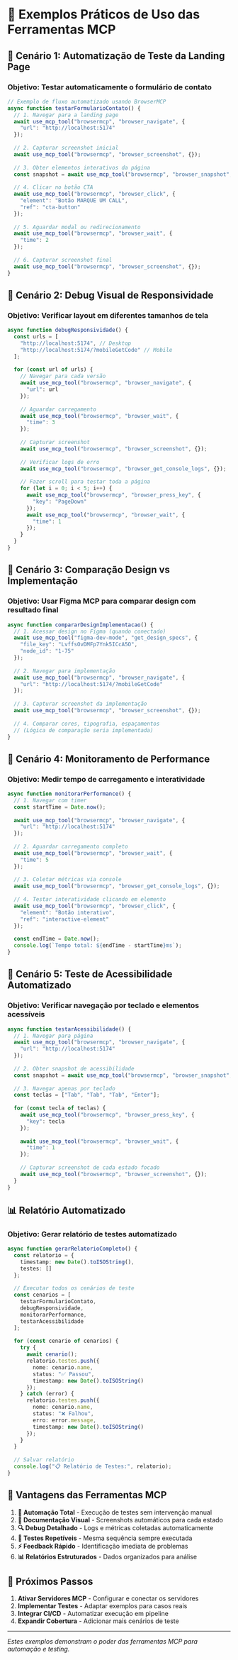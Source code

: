 # 🔧 Exemplos Práticos de Uso das Ferramentas MCP

## 🌟 Cenário 1: Automatização de Teste da Landing Page

### Objetivo: Testar automaticamente o formulário de contato

```typescript
// Exemplo de fluxo automatizado usando BrowserMCP
async function testarFormularioContato() {
  // 1. Navegar para a landing page
  await use_mcp_tool("browsermcp", "browser_navigate", {
    "url": "http://localhost:5174"
  });
  
  // 2. Capturar screenshot inicial
  await use_mcp_tool("browsermcp", "browser_screenshot", {});
  
  // 3. Obter elementos interativos da página
  const snapshot = await use_mcp_tool("browsermcp", "browser_snapshot", {});
  
  // 4. Clicar no botão CTA
  await use_mcp_tool("browsermcp", "browser_click", {
    "element": "Botão MARQUE UM CALL",
    "ref": "cta-button"
  });
  
  // 5. Aguardar modal ou redirecionamento
  await use_mcp_tool("browsermcp", "browser_wait", {
    "time": 2
  });
  
  // 6. Capturar screenshot final
  await use_mcp_tool("browsermcp", "browser_screenshot", {});
}
```

## 🌟 Cenário 2: Debug Visual de Responsividade

### Objetivo: Verificar layout em diferentes tamanhos de tela

```typescript
async function debugResponsividade() {
  const urls = [
    "http://localhost:5174", // Desktop
    "http://localhost:5174/?mobileGetCode" // Mobile
  ];
  
  for (const url of urls) {
    // Navegar para cada versão
    await use_mcp_tool("browsermcp", "browser_navigate", {
      "url": url
    });
    
    // Aguardar carregamento
    await use_mcp_tool("browsermcp", "browser_wait", {
      "time": 3
    });
    
    // Capturar screenshot
    await use_mcp_tool("browsermcp", "browser_screenshot", {});
    
    // Verificar logs de erro
    await use_mcp_tool("browsermcp", "browser_get_console_logs", {});
    
    // Fazer scroll para testar toda a página
    for (let i = 0; i < 5; i++) {
      await use_mcp_tool("browsermcp", "browser_press_key", {
        "key": "PageDown"
      });
      await use_mcp_tool("browsermcp", "browser_wait", {
        "time": 1
      });
    }
  }
}
```

## 🌟 Cenário 3: Comparação Design vs Implementação

### Objetivo: Usar Figma MCP para comparar design com resultado final

```typescript
async function compararDesignImplementacao() {
  // 1. Acessar design no Figma (quando conectado)
  await use_mcp_tool("figma-dev-mode", "get_design_specs", {
    "file_key": "LvffsOvDMFp7Ynk5ICcA5O",
    "node_id": "1-75"
  });
  
  // 2. Navegar para implementação
  await use_mcp_tool("browsermcp", "browser_navigate", {
    "url": "http://localhost:5174/?mobileGetCode"
  });
  
  // 3. Capturar screenshot da implementação
  await use_mcp_tool("browsermcp", "browser_screenshot", {});
  
  // 4. Comparar cores, tipografia, espaçamentos
  // (Lógica de comparação seria implementada)
}
```

## 🌟 Cenário 4: Monitoramento de Performance

### Objetivo: Medir tempo de carregamento e interatividade

```typescript
async function monitorarPerformance() {
  // 1. Navegar com timer
  const startTime = Date.now();
  
  await use_mcp_tool("browsermcp", "browser_navigate", {
    "url": "http://localhost:5174"
  });
  
  // 2. Aguardar carregamento completo
  await use_mcp_tool("browsermcp", "browser_wait", {
    "time": 5
  });
  
  // 3. Coletar métricas via console
  await use_mcp_tool("browsermcp", "browser_get_console_logs", {});
  
  // 4. Testar interatividade clicando em elemento
  await use_mcp_tool("browsermcp", "browser_click", {
    "element": "Botão interativo",
    "ref": "interactive-element"
  });
  
  const endTime = Date.now();
  console.log(`Tempo total: ${endTime - startTime}ms`);
}
```

## 🌟 Cenário 5: Teste de Acessibilidade Automatizado

### Objetivo: Verificar navegação por teclado e elementos acessíveis

```typescript
async function testarAcessibilidade() {
  // 1. Navegar para página
  await use_mcp_tool("browsermcp", "browser_navigate", {
    "url": "http://localhost:5174"
  });
  
  // 2. Obter snapshot de acessibilidade
  const snapshot = await use_mcp_tool("browsermcp", "browser_snapshot", {});
  
  // 3. Navegar apenas por teclado
  const teclas = ["Tab", "Tab", "Tab", "Enter"];
  
  for (const tecla of teclas) {
    await use_mcp_tool("browsermcp", "browser_press_key", {
      "key": tecla
    });
    
    await use_mcp_tool("browsermcp", "browser_wait", {
      "time": 1
    });
    
    // Capturar screenshot de cada estado focado
    await use_mcp_tool("browsermcp", "browser_screenshot", {});
  }
}
```

## 📊 Relatório Automatizado

### Objetivo: Gerar relatório de testes automatizado

```typescript
async function gerarRelatorioCompleto() {
  const relatorio = {
    timestamp: new Date().toISOString(),
    testes: []
  };
  
  // Executar todos os cenários de teste
  const cenarios = [
    testarFormularioContato,
    debugResponsividade,
    monitorarPerformance,
    testarAcessibilidade
  ];
  
  for (const cenario of cenarios) {
    try {
      await cenario();
      relatorio.testes.push({
        nome: cenario.name,
        status: "✅ Passou",
        timestamp: new Date().toISOString()
      });
    } catch (error) {
      relatorio.testes.push({
        nome: cenario.name,
        status: "❌ Falhou",
        erro: error.message,
        timestamp: new Date().toISOString()
      });
    }
  }
  
  // Salvar relatório
  console.log("📋 Relatório de Testes:", relatorio);
}
```

## 🎯 Vantagens das Ferramentas MCP

1. **🤖 Automação Total** - Execução de testes sem intervenção manual
2. **📸 Documentação Visual** - Screenshots automáticos para cada estado
3. **🔍 Debug Detalhado** - Logs e métricas coletadas automaticamente
4. **🔄 Testes Repetíveis** - Mesma sequência sempre executada
5. **⚡ Feedback Rápido** - Identificação imediata de problemas
6. **📊 Relatórios Estruturados** - Dados organizados para análise

## 🚀 Próximos Passos

1. **Ativar Servidores MCP** - Configurar e conectar os servidores
2. **Implementar Testes** - Adaptar exemplos para casos reais
3. **Integrar CI/CD** - Automatizar execução em pipeline
4. **Expandir Cobertura** - Adicionar mais cenários de teste

---

*Estes exemplos demonstram o poder das ferramentas MCP para automação e testing.*
